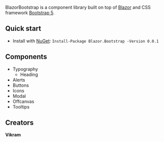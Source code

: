 ﻿BlazorBootstrap is a component library built on top of [Blazor](https://blazor.net/) and CSS framework [Bootstrap 5](https://getbootstrap.com/).

## Quick start

- Install with [NuGet](https://www.nuget.org/): `Install-Package Blazor.Bootstrap -Version 0.0.1` 

## Components

- Typography
  - Heading
- Alerts
- Buttons
- Icons
- Modal
- Offcanvas
- Tooltips

## Creators

**Vikram**